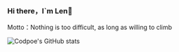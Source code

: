 ### Hi there，I`m Len👋

Motto：Nothing is too difficult, as long as willing to climb

![Codpoe's GitHub stats](https://github-readme-stats.vercel.app/api?username=CanXueOrangeCat&theme=dracula&show_icons=true&hide_title=true&count_private=true)

<!-- ![Top Languages Card](https://github-readme-stats.vercel.app/api/top-langs/?username=CanXueOrangeCat&layout=compact) -->

<!--
**CanXueOrangeCat/CanXueOrangeCat** is a ✨ _special_ ✨ repository because its `README.md` (this file) appears on your GitHub profile.

Here are some ideas to get you started:

- 🔭 I’m currently working on ...
- 🌱 I’m currently learning ...
- 👯 I’m looking to collaborate on ...
- 🤔 I’m looking for help with ...
- 💬 Ask me about ...
- 📫 How to reach me: ...
- 😄 Pronouns: ...
- ⚡ Fun fact: ...
-->
